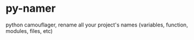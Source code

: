 # py-namer
python camouflager, rename all your project's names (variables, function, modules, files, etc)
